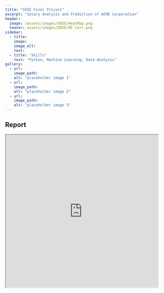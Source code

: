 ```yaml
---
title: "SDSE Final Project"
excerpt: "Salary Analysis and Prediction of ACME Corporation"
header:
  image: /assets/images/SDSE/HeatMap.png
  teaser: assets/images/SDSE/RF_Corr.png
sidebar:
  - title:
    image: 
    image_alt: 
    text: 
  - title: "Skills"
    text: "Python, Machine Learning, Data Analysis"
gallery:
  - url:
    image_path: 
    alt: "placeholder image 1"
  - url: 
    image_path: 
    alt: "placeholder image 2"
  - url: 
    image_path: 
    alt: "placeholder image 3"
---
```

## Report
<iframe src = "https://drive.google.com/viewerng/viewer?embedded=true&url=https://ishaangupta04.github.io/assets/documents/E178 Final Report [Group 11].pdf" type="application/pdf" width="500" height="500">
</iframe>